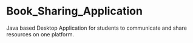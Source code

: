 # Book_Sharing_Application

Java based Desktop Application for students to communicate and share resources on one platform.

